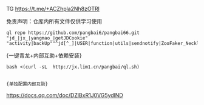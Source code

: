 TG https://t.me/+ACZhpla2Nh8zOTRl


免责声明：仓库内所有文件仅供学习使用
``` 
ql repo https://github.com/pangbai6/pangbai66.git "jd_|jx_|yangmao_|getJDCookie" "activity|backUp""^jd[^_]|USER|function|utils|sendnotify|ZooFaker_Necklace|jd_Cookie|JDJRValidator_|sign_graphics_validate|ql|magic|cleancart_activity"
```

{一键青龙+内部互助+依赖安装}
```
bash <(curl -sL  http://jx.lim1.cn/pangbai/ql.sh)


{单独配置内部互助}
```
https://docs.qq.com/doc/DZlBxR1J0VG5ydlND
